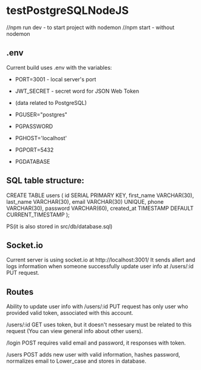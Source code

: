 # testPostgreSQLNodeJS

//npm run dev - to start project with nodemon
//npm start - without nodemon

## .env

Current build uses .env with the variables:

- PORT=3001 - local server's port
- JWT_SECRET - secret word for JSON Web Token

- (data related to PostgreSQL)
- PGUSER="postgres"
- PGPASSWORD
- PGHOST='localhost'
- PGPORT=5432
- PGDATABASE

## SQL table structure:

CREATE TABLE users (
id SERIAL PRIMARY KEY,
first_name VARCHAR(30),
last_name VARCHAR(30),
email VARCHAR(30) UNIQUE,
phone VARCHAR(30),
password VARCHAR(60),
created_at TIMESTAMP DEFAULT CURRENT_TIMESTAMP
);

PS(it is also stored in src/db/database.sql)

## Socket.io

Current server is using socket.io at http://localhost:3001/
It sends allert and logs information when someone successfully update user info at /users/:id PUT request.

## Routes

Ability to update user info with /users/:id PUT request has only user who provided valid token, associated with this account.

/users/:id GET uses token, but it doesn't nessesary must be related to this request (You can view general info about other users).

/login POST requires valid email and password, it responses with token.

/users POST adds new user with valid information, hashes password, normalizes email to Lower_case and stores in database.
